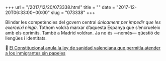 +++
url = "/2017/12/20/073338.html"
title = ""
date = "2017-12-20T06:33:00+00:00"
slug = "073338"
+++

Blindar les competències del govern central *únicament per impedir que les exerceixi ningú*. Tothom voldrà marxar d’aquesta Espanya que s’encrueleix amb els oprimits. També a Madrid voldran. Ja no és —només— qüestió de llengües i identitats.

📎 [El Constitucional anula la ley de sanidad valenciana que permitía atender a los inmigrantes sin papeles](http://eldiario.es/2aedcf50_720228176/)
